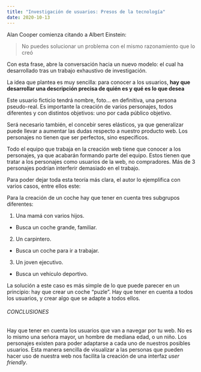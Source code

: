 ```yaml
---
title: "Investigación de usuarios: Presos de la tecnología"
date: 2020-10-13
---
```

Alan Cooper comienza citando a Albert Einstein: 
> No puedes solucionar un problema
> con el mismo razonamiento que lo creó

Con esta frase, abre la conversación hacia un nuevo modelo: el cual ha desarrollado tras un trabajo exhaustivo de investigación.

La idea que plantea es muy sencilla: para conocer a los usuarios, **hay que desarrollar una descripción precisa de quién es y qué es lo que desea**

Este usuario ficticio tendrá nombre, foto… en definitiva, una persona pseudo-real. Es importante la creación de varios personajes, todos diferentes y con distintos objetivos: uno por cada público objetivo. 

Será necesario también, el concebir seres elásticos, ya que generalizar puede llevar a aumentar las dudas respecto a nuestro producto web. Los personajes no tienen que ser perfectos, sino específicos. 

Todo el equipo que trabaja en la creación web tiene que conocer a los personajes, ya que acabarán formando parte del equipo. Estos tienen que tratar a los personajes como usuarios de la web, no compradores. Más de 3 personajes podrían interferir demasiado en el trabajo.

Para poder dejar toda esta teoría más clara, el autor lo ejemplifica con varios casos, entre ellos este: 

Para la creación de un coche hay que tener en cuenta tres subgrupos diferentes:

1. Una mamá con varios hijos. 
- Busca un coche grande, familiar.
2. Un carpintero. 
- Busca un coche para ir a trabajar.
3. Un joven ejecutivo. 
- Busca un vehículo deportivo.

La solución a este caso es más simple de lo que puede parecer en un principio: hay que crear un coche “puzle”. Hay que tener en cuenta a todos los usuarios, y crear algo que se adapte a todos ellos. 

###### CONCLUSIONES

Hay que tener en cuenta los usuarios que van a navegar por tu web. No es lo mismo una señora mayor, un hombre de mediana edad, o un niño. Los personajes existen para poder adaptarse a cada uno de nuestros posibles usuarios.  Esta manera sencilla de visualizar a las personas que pueden hacer uso de nuestra web nos facilita la creación de una interfaz *user friendly*.
